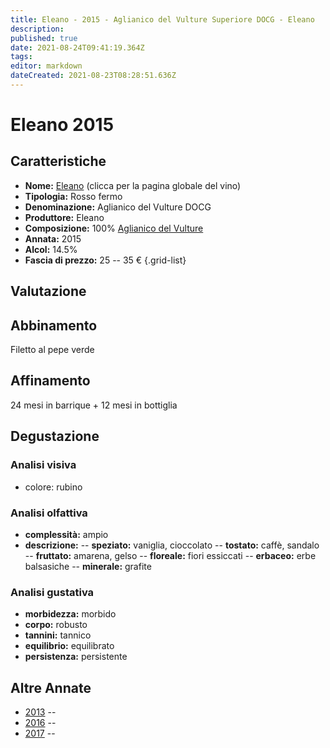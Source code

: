 ```yaml
---
title: Eleano - 2015 - Aglianico del Vulture Superiore DOCG - Eleano
description: 
published: true
date: 2021-08-24T09:41:19.364Z
tags: 
editor: markdown
dateCreated: 2021-08-23T08:28:51.636Z
---
```


# Eleano 2015

## Caratteristiche
- **Nome:** [Eleano](/viniItalia/Basilicata/Eleano/Eleano/scheda-globale) (clicca per la pagina globale del vino) 
- **Tipologia:** Rosso fermo
- **Denominazione:** Aglianico del Vulture DOCG 
- **Produttore:** Eleano 
- **Composizione:** 100% [Aglianico del Vulture](/vitigni/bacca-nera/aglianico-del-vulture)
- **Annata:** 2015
- **Alcol:** 14.5%
- **Fascia di prezzo:** 25 -- 35 €
{.grid-list}

## Valutazione

<span class="valutazione star-5"></span>

## Abbinamento
Filetto al pepe verde

## Affinamento
24 mesi in barrique + 12 mesi in bottiglia 

## Degustazione

### Analisi visiva
- colore: rubino

### Analisi olfattiva
- **complessità:**  ampio
- **descrizione:** 
-- **speziato:** vaniglia, cioccolato
-- **tostato:** caffè, sandalo
-- **fruttato:** amarena, gelso
-- **floreale:** fiori essiccati
-- **erbaceo:** erbe balsasiche
-- **minerale:** grafite

### Analisi gustativa
- **morbidezza:** morbido
- **corpo:** robusto
- **tannini:** tannico
- **equilibrio:** equilibrato
- **persistenza:** persistente

## Altre Annate
- [2013](/vini/Italia/Basilicata/Eleano/Eleano/2013) -- <span class="star-4"></span>
- [2016](/vini/Italia/Basilicata/Eleano/Eleano/2016) -- <span class="star-5"></span>
- [2017](/vini/Italia/Basilicata/Eleano/Eleano/2017) -- <span class="star-5"></span>
 